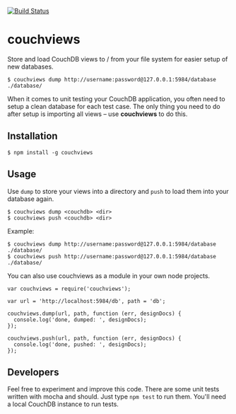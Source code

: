 [![Build Status](https://secure.travis-ci.org/damienklinnert/couchviews.png?branch=master)](http://travis-ci.org/damienklinnert/couchviews)

# couchviews

Store and load CouchDB views to / from your file system for easier setup of new databases.

    $ couchviews dump http://username:password@127.0.0.1:5984/database ./database/

When it comes to unit testing your CouchDB application, you often need to setup a clean database for each test case. The only thing you need to do after setup is importing all views – use **couchviews** to do this.



## Installation

    $ npm install -g couchviews 



## Usage

Use `dump` to store your views into a directory and `push` to load them into your database again.

    $ couchviews dump <couchdb> <dir>
    $ couchviews push <couchdb> <dir> 

Example:

    $ couchviews dump http://username:password@127.0.0.1:5984/database ./database/
    $ couchviews push http://username:password@127.0.0.1:5984/database ./database/


You can also use couchviews as a module in your own node projects. 

    var couchviews = require('couchviews');
    
    var url = 'http://localhost:5984/db', path = 'db';
    
    couchviews.dump(url, path, function (err, designDocs) {
      console.log('done, dumped: ', designDocs);
    });
    
    couchviews.push(url, path, function (err, designDocs) {
      console.log('done, pushed: ', designDocs);
    });
    


## Developers

Feel free to experiment and improve this code. There are some unit tests written with mocha and should. Just type `npm test` to run them. You'll need a local CouchDB instance to run tests.
